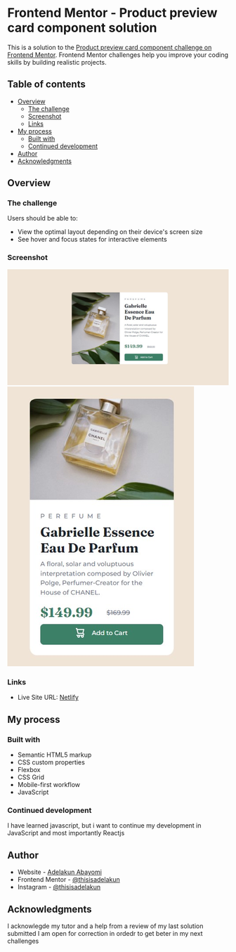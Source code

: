# Frontend Mentor - Product preview card component solution

This is a solution to the [Product preview card component challenge on Frontend Mentor](https://www.frontendmentor.io/challenges/product-preview-card-component-GO7UmttRfa). Frontend Mentor challenges help you improve your coding skills by building realistic projects. 

## Table of contents

- [Overview](#overview)
  - [The challenge](#the-challenge)
  - [Screenshot](#screenshot)
  - [Links](#links)
- [My process](#my-process)
  - [Built with](#built-with)
  - [Continued development](#continued-development)
- [Author](#author)
- [Acknowledgments](#acknowledgments)


## Overview

### The challenge

Users should be able to:

- View the optimal layout depending on their device's screen size
- See hover and focus states for interactive elements

### Screenshot

![](./Screenshots/Perfume%20Desktop%20.jpg)
![](./Screenshots/Perfume%20Mobile%20.jpg)

### Links

<!-- - Solution URL: [GitHub](https://github.com/thisisadelakun/Product-preview-card) -->
- Live Site URL: [Netlify](https://your-live-site-url.com)

## My process

### Built with

- Semantic HTML5 markup
- CSS custom properties
- Flexbox
- CSS Grid
- Mobile-first workflow
- JavaScript 

### Continued development

I have learned javascript, but i want to continue my development in JavaScript and most importantly Reactjs


## Author

- Website - [Adelakun Abayomi](https://adelakunportfolio.netlify.app/)
- Frontend Mentor - [@thisisadelakun](https://www.frontendmentor.io/profile/thisisadelakun)
- Instagram - [@thisisadelakun](https://www.instagram.com/thisisadelakun)

## Acknowledgments

I acknowlegde my tutor and a help from a review of my last solution submitted
I am open for correction in ordedr to get beter in my next challenges
